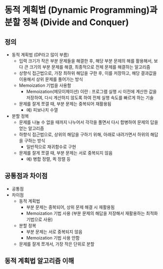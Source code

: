 # 동적 계획법 (Dynamic Programming)과 분할 정복 (Divide and Conquer)
## 정의
- 동적 계획법 (DP라고 많이 부름)
    - 입력 크기가 작은 부분 문제들을 해결한 후, 해당 부분 문제의 해를 활용해서,
    보다 큰 크기의 부분 문제를 해결, 최종적으로 전체 문제를 해결하는 알고리즘
    - 상향식 접근법으로, 가장 최하위 해답을 구한 후, 이를 저장하고, 해당 결과값을 이용해서
    상위 문제를 풀어가는 방식
    - Memoization 기법을 사용함
        - Memoization(메모이제이션) 이란 : 프로그램 실행 시 이전에 계산한 값을 저장하여, 
          다시 계산하지 않도록 하여 전체 실행 속도를 빠르게 하는 기술
    - 문제를 잘게 쪼갤 때, 부분 문제는 중복되어 재활용됨
        - 예) 피보나치 수열
- 분할 정복
    - 문제를 나눌 수 없을 때까지 나누어서 각각을 풀면서 다시 합병하여 문제의 답을 얻는 알고리즘
    - 하향식 접근법으로, 상위의 해답을 구하기 위해, 아래로 내려가면서 하위의 해답을 구하는 방식
        - 일반적으로 재귀함수로 구현
    - 문제를 잘게 쪼갤 때, 부분 문제는 서로 중복되지 않음
        - 예) 병합 정렬, 퀵 정렬 등

## 공통점과 차이점
- 공통점
- 차이점
    - 동적 계획법
        - 부분 문제는 중복되어, 상위 문제 해결 시 재활용됨
        - Memoization 기법 사용 (부분 문제의 해답을 저장해서 재활용하는 최적화 기법으로 사용)
    - 분할 정복
        - 부분 문제는 서로 중복되지 않음
        - Memoization 기법 사용 안함
    - 문제를 잘게 쪼개서, 가장 작은 단위로 분할

## 동적 계획법 알고리즘 이해
